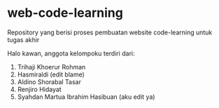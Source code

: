 # web-code-learning
Repository yang berisi proses pembuatan website code-learning untuk tugas akhir

Halo kawan, anggota kelompoku terdiri dari:
1. Trihaji Khoerur Rohman
2. Hasmiraldi (edit blame)
3. Aldino Shorabal Tasar
4. Renjiro Hidayat
5. Syahdan Martua Ibrahim Hasibuan (aku edit ya)